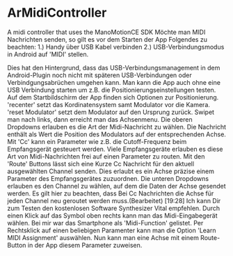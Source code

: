 # ArMidiController
A midi controller that uses the ManoMotionCE SDK 
Möchte man MIDI Nachrichten senden, so gilt es vor dem Starten der App Folgendes zu beachten:
1.) Handy über USB Kabel verbinden
2.) USB-Verbindungsmodus in Android auf 'MIDI' stellen.

Dies hat den Hintergrund, dass das USB-Verbindungsmanagement in dem Android-Plugin noch nicht mit späteren USB-Verbindungen oder Verbindgungsabrüchen umgehen kann. Man kann die App auch ohne eine USB Verbindung starten um z.B. die Positionierungseinstellungen testen.
Auf dem Startbildschirm der App finden sich Optionen zur Positionierung. 'recenter' setzt das Kordinatensystem samt Modulator vor die Kamera. 'reset Modulator' setzt dem Modulator auf den Ursprung zurück.
Swipet man nach links, dann erreicht man das Achsenmenu. Die oberen Dropdowns erlauben es die Art der Midi-Nachricht zu wählen. Die Nachricht enthält als Wert die Position des Modulators auf der entsprechenden Achse. Mit 'Cc' kann ein Parameter wie z.B. die Cutoff-Frequenz beim Empfangsgerät gesteuert werden. Viele Empfangsgeräte erlauben es diese Art von Midi-Nachrichten frei auf einen Parameter zu routen. Mit den 'Route' Buttons lässt sich eine Kurze Cc Nachricht für den aktuell ausgewählten Channel senden. Dies erlaubt es ein Achse präzise einem Parameter des Empfangsgerätes zuzuordnen. Die unteren Dropdowns erlauben es den Channel zu wählen, auf dem die Daten der Achse gesendet werden. Es gilt hier zu beachten, dass Bei Cc Nachrichten die Achse für jeden Channel neu geroutet werden muss.(Bearbeitet)
[19:28]
Ich kann Dir zum Testen den kostenlosen Software Synthesizer Vital empfehlen. Durch einen Klick auf das Symbol oben rechts kann man das Midi-Eingabegerät wählen. Bei mir war das Smartphone als 'Midi-Function' gelistet. Per Rechtsklick auf einen beliebigen Paramenter kann man die Option 'Learn MIDI Assignment' auswählen. Nun kann man eine Achse mit einem Route-Button in der App diesem Parameter zuweisen.
